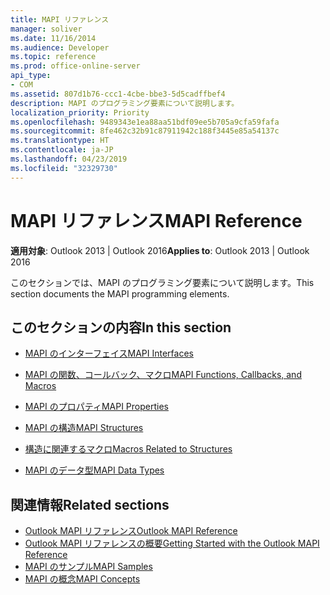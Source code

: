 ```yaml
---
title: MAPI リファレンス
manager: soliver
ms.date: 11/16/2014
ms.audience: Developer
ms.topic: reference
ms.prod: office-online-server
api_type:
- COM
ms.assetid: 807d1b76-ccc1-4cbe-bbe3-5d5cadffbef4
description: MAPI のプログラミング要素について説明します。
localization_priority: Priority
ms.openlocfilehash: 9489343e1ea88aa51bdf09ee5b705a9cfa59fafa
ms.sourcegitcommit: 8fe462c32b91c87911942c188f3445e85a54137c
ms.translationtype: HT
ms.contentlocale: ja-JP
ms.lasthandoff: 04/23/2019
ms.locfileid: "32329730"
---
```

# <a name="mapi-reference"></a><span data-ttu-id="6c7d9-103">MAPI リファレンス</span><span class="sxs-lookup"><span data-stu-id="6c7d9-103">MAPI Reference</span></span>
 
<span data-ttu-id="6c7d9-104">**適用対象**: Outlook 2013 | Outlook 2016</span><span class="sxs-lookup"><span data-stu-id="6c7d9-104">**Applies to**: Outlook 2013 | Outlook 2016</span></span> 
  
<span data-ttu-id="6c7d9-105">このセクションでは、MAPI のプログラミング要素について説明します。</span><span class="sxs-lookup"><span data-stu-id="6c7d9-105">This section documents the MAPI programming elements.</span></span>
  
## <a name="in-this-section"></a><span data-ttu-id="6c7d9-106">このセクションの内容</span><span class="sxs-lookup"><span data-stu-id="6c7d9-106">In this section</span></span>

- [<span data-ttu-id="6c7d9-107">MAPI のインターフェイス</span><span class="sxs-lookup"><span data-stu-id="6c7d9-107">MAPI Interfaces</span></span>](mapi-interfaces.md)
    
- [<span data-ttu-id="6c7d9-108">MAPI の関数、コールバック、マクロ</span><span class="sxs-lookup"><span data-stu-id="6c7d9-108">MAPI Functions, Callbacks, and Macros</span></span>](mapi-functions-callbacks-and-macros.md)
    
- [<span data-ttu-id="6c7d9-109">MAPI のプロパティ</span><span class="sxs-lookup"><span data-stu-id="6c7d9-109">MAPI Properties</span></span>](mapi-properties.md)
    
- [<span data-ttu-id="6c7d9-110">MAPI の構造</span><span class="sxs-lookup"><span data-stu-id="6c7d9-110">MAPI Structures</span></span>](mapi-structures.md)
    
- [<span data-ttu-id="6c7d9-111">構造に関連するマクロ</span><span class="sxs-lookup"><span data-stu-id="6c7d9-111">Macros Related to Structures</span></span>](macros-related-to-structures.md)
    
- [<span data-ttu-id="6c7d9-112">MAPI のデータ型</span><span class="sxs-lookup"><span data-stu-id="6c7d9-112">MAPI Data Types</span></span>](mapi-data-types.md)
    
## <a name="related-sections"></a><span data-ttu-id="6c7d9-113">関連情報</span><span class="sxs-lookup"><span data-stu-id="6c7d9-113">Related sections</span></span>

- [<span data-ttu-id="6c7d9-114">Outlook MAPI リファレンス</span><span class="sxs-lookup"><span data-stu-id="6c7d9-114">Outlook MAPI Reference</span></span>](outlook-mapi-reference.md) 
- [<span data-ttu-id="6c7d9-115">Outlook MAPI リファレンスの概要</span><span class="sxs-lookup"><span data-stu-id="6c7d9-115">Getting Started with the Outlook MAPI Reference</span></span>](getting-started-with-the-outlook-mapi-reference.md)
- [<span data-ttu-id="6c7d9-116">MAPI のサンプル</span><span class="sxs-lookup"><span data-stu-id="6c7d9-116">MAPI Samples</span></span>](mapi-samples.md)
- [<span data-ttu-id="6c7d9-117">MAPI の概念</span><span class="sxs-lookup"><span data-stu-id="6c7d9-117">MAPI Concepts</span></span>](mapi-concepts.md)
  


